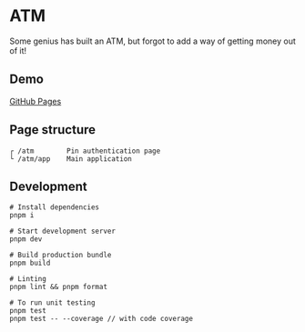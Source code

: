 # ATM

Some genius has built an ATM, but forgot to add a way of getting money out of it!

## Demo

[GitHub Pages](https://rayriffy.github.io/atm/)

## Page structure

```
┌ /atm        Pin authentication page
└ /atm/app    Main application
```

## Development

```
# Install dependencies
pnpm i

# Start development server
pnpm dev

# Build production bundle
pnpm build

# Linting
pnpm lint && pnpm format

# To run unit testing
pnpm test
pnpm test -- --coverage // with code coverage
```
